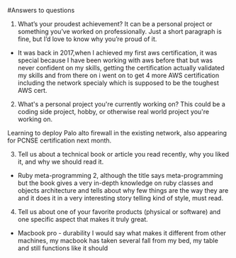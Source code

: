 #Answers to questions

1. What’s your proudest achievement? It can be a personal project or something
   you’ve worked on professionally. Just a short paragraph is fine, but I’d
   love to know why you’re proud of it.

- It was back in 2017,when I achieved my first aws certification, it was special because I have been working with aws before that but was never confident on my skills, getting the certification actually validated my skills and from there on i went on to get 4 more AWS certification including the network specialy which is supposed to be the toughest AWS cert.

2. What's a personal project you're currently working on? This could be a
   coding side project, hobby, or otherwise real world project you're working
   on.
 
Learning to deploy Palo alto firewall in the existing network, also appearing for PCNSE certification next month.

3. Tell us about a technical book or article you read recently, why you liked
   it, and why we should read it.

- Ruby meta-programming 2, although the title says meta-programming but the book gives a very in-depth knowledge on ruby classes and objects architecture and tells about why few things are the way they are and it does it in a very interesting story telling kind of style, must read.

4. Tell us about one of your favorite products (physical or software) and one
   specific aspect that makes it truly great.

- Macbook pro - durability I would say what makes it different from other machines, my macbook has taken several fall from my bed, my table and still functions like it should

